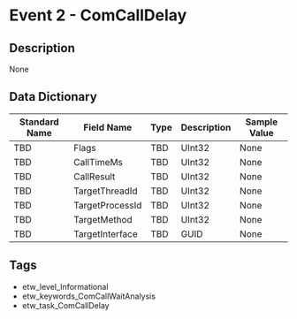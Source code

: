 # Event 2 - ComCallDelay

## Description
None

## Data Dictionary
|Standard Name|Field Name|Type|Description|Sample Value|
|---|---|---|---|---|
|TBD|Flags|TBD|UInt32|None|None|
|TBD|CallTimeMs|TBD|UInt32|None|None|
|TBD|CallResult|TBD|UInt32|None|None|
|TBD|TargetThreadId|TBD|UInt32|None|None|
|TBD|TargetProcessId|TBD|UInt32|None|None|
|TBD|TargetMethod|TBD|UInt32|None|None|
|TBD|TargetInterface|TBD|GUID|None|None|

## Tags
* etw_level_Informational
* etw_keywords_ComCallWaitAnalysis
* etw_task_ComCallDelay